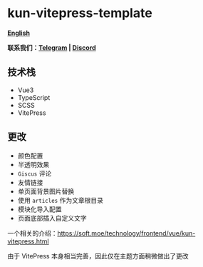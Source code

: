 # kun-vitepress-template

**[English](/README.md)**

**联系我们：[Telegram](https://t.me/kungalgame) | [Discord](https://discord.com/invite/5F4FS2cXhX)**
  
## 技术栈

* Vue3
* TypeScript
* SCSS
* VitePress
  
## 更改

* 颜色配置
* 半透明效果
* `Giscus` 评论
* 友情链接
* 单页面背景图片替换
* 使用 `articles` 作为文章根目录
* 模块化导入配置
* 页面底部插入自定义文字

  

一个相关的介绍：https://soft.moe/technology/frontend/vue/kun-vitepress.html

由于 VitePress 本身相当完善，因此仅在主题方面稍微做出了更改
